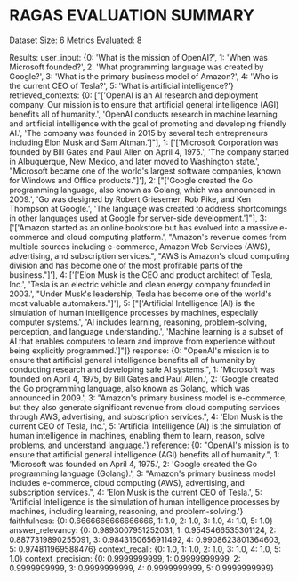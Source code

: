 RAGAS EVALUATION SUMMARY
==================================================

Dataset Size: 6
Metrics Evaluated: 8

Results:
  user_input: {0: 'What is the mission of OpenAI?', 1: 'When was Microsoft founded?', 2: 'What programming language was created by Google?', 3: 'What is the primary business model of Amazon?', 4: 'Who is the current CEO of Tesla?', 5: 'What is artificial intelligence?'}
  retrieved_contexts: {0: ["['OpenAI is an AI research and deployment company. Our mission is to ensure that artificial general intelligence (AGI) benefits all of humanity.', 'OpenAI conducts research in machine learning and artificial intelligence with the goal of promoting and developing friendly AI.', 'The company was founded in 2015 by several tech entrepreneurs including Elon Musk and Sam Altman.']"], 1: ['[\'Microsoft Corporation was founded by Bill Gates and Paul Allen on April 4, 1975.\', \'The company started in Albuquerque, New Mexico, and later moved to Washington state.\', "Microsoft became one of the world\'s largest software companies, known for Windows and Office products."]'], 2: ["['Google created the Go programming language, also known as Golang, which was announced in 2009.', 'Go was designed by Robert Griesemer, Rob Pike, and Ken Thompson at Google.', 'The language was created to address shortcomings in other languages used at Google for server-side development.']"], 3: ['[\'Amazon started as an online bookstore but has evolved into a massive e-commerce and cloud computing platform.\', "Amazon\'s revenue comes from multiple sources including e-commerce, Amazon Web Services (AWS), advertising, and subscription services.", "AWS is Amazon\'s cloud computing division and has become one of the most profitable parts of the business."]'], 4: ['[\'Elon Musk is the CEO and product architect of Tesla, Inc.\', \'Tesla is an electric vehicle and clean energy company founded in 2003.\', "Under Musk\'s leadership, Tesla has become one of the world\'s most valuable automakers."]'], 5: ["['Artificial Intelligence (AI) is the simulation of human intelligence processes by machines, especially computer systems.', 'AI includes learning, reasoning, problem-solving, perception, and language understanding.', 'Machine learning is a subset of AI that enables computers to learn and improve from experience without being explicitly programmed.']"]}
  response: {0: "OpenAI's mission is to ensure that artificial general intelligence benefits all of humanity by conducting research and developing safe AI systems.", 1: 'Microsoft was founded on April 4, 1975, by Bill Gates and Paul Allen.', 2: 'Google created the Go programming language, also known as Golang, which was announced in 2009.', 3: "Amazon's primary business model is e-commerce, but they also generate significant revenue from cloud computing services through AWS, advertising, and subscription services.", 4: 'Elon Musk is the current CEO of Tesla, Inc.', 5: 'Artificial Intelligence (AI) is the simulation of human intelligence in machines, enabling them to learn, reason, solve problems, and understand language.'}
  reference: {0: "OpenAI's mission is to ensure that artificial general intelligence (AGI) benefits all of humanity.", 1: 'Microsoft was founded on April 4, 1975.', 2: 'Google created the Go programming language (Golang).', 3: "Amazon's primary business model includes e-commerce, cloud computing (AWS), advertising, and subscription services.", 4: 'Elon Musk is the current CEO of Tesla.', 5: 'Artificial Intelligence is the simulation of human intelligence processes by machines, including learning, reasoning, and problem-solving.'}
  faithfulness: {0: 0.6666666666666666, 1: 1.0, 2: 1.0, 3: 1.0, 4: 1.0, 5: 1.0}
  answer_relevancy: {0: 0.9893007951252031, 1: 0.9545466535301124, 2: 0.8877319890255091, 3: 0.9843160656911492, 4: 0.9908623801364603, 5: 0.974811969588476}
  context_recall: {0: 1.0, 1: 1.0, 2: 1.0, 3: 1.0, 4: 1.0, 5: 1.0}
  context_precision: {0: 0.9999999999, 1: 0.9999999999, 2: 0.9999999999, 3: 0.9999999999, 4: 0.9999999999, 5: 0.9999999999}
